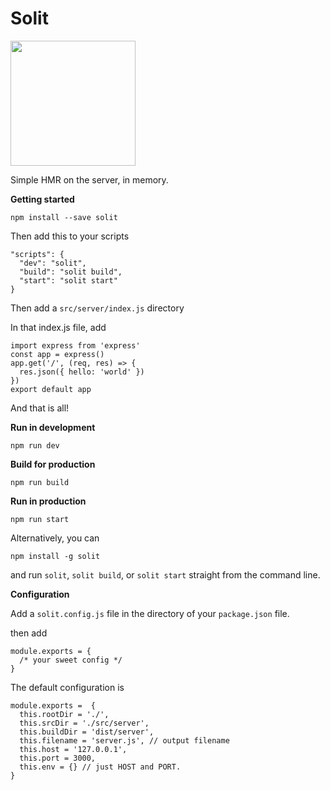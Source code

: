 <h1>Solit</h1>
<img src="https://cdn.rawgit.com/rlindskog/solit/3dc22e07/solit.svg" width="200px"  />
<p>Simple HMR on the server, in memory.</p>

**Getting started**

    npm install --save solit
    
Then add this to your scripts

    "scripts": {
      "dev": "solit",
      "build": "solit build",
      "start": "solit start"
    }

Then add a `src/server/index.js` directory

In that index.js file, add

    import express from 'express'
    const app = express()
    app.get('/', (req, res) => {
      res.json({ hello: 'world' })
    })
    export default app

And that is all!

**Run in development**

    npm run dev

**Build for production**

    npm run build

**Run in production**

    npm run start


Alternatively, you can

    npm install -g solit


and run `solit`, `solit build`, or `solit start` straight from the command line.


**Configuration**

Add a `solit.config.js` file in the directory of your `package.json` file.

then add

    module.exports = {
      /* your sweet config */
    }

The default configuration is

	module.exports =  {
      this.rootDir = './',
      this.srcDir = './src/server',
      this.buildDir = 'dist/server',
      this.filename = 'server.js', // output filename
      this.host = '127.0.0.1',
      this.port = 3000,
      this.env = {} // just HOST and PORT.
    }

